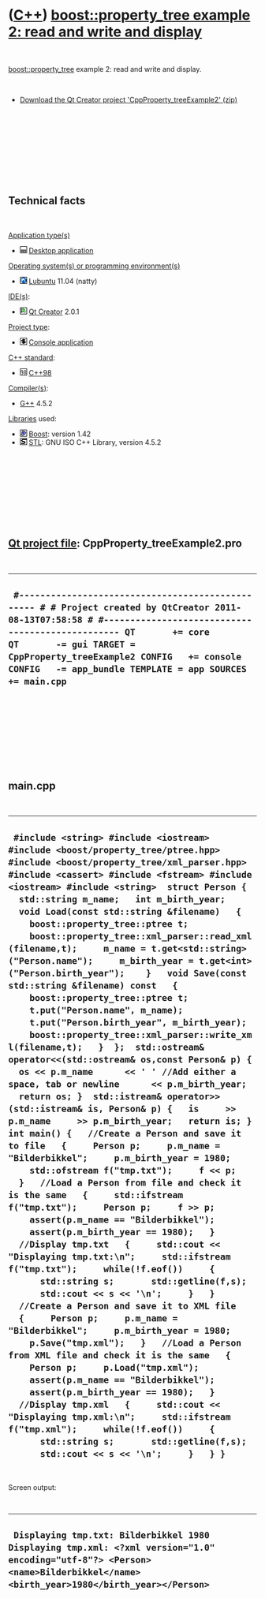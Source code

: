 



 

 

 

 

 

([C++](Cpp.md)) [boost::property\_tree example 2: read and write and display](CppProperty_treeExample2.md)
============================================================================================================

 

[boost::property\_tree](CppProperty_tree.md) example 2: read and write
and display.

 

-   [Download the Qt Creator project
    'CppProperty\_treeExample2' (zip)](CppProperty_treeExample2.zip)

 

 

 

 

 

Technical facts
---------------

 

[Application type(s)](CppApplication.md)

-   ![Desktop](PicDesktop.png) [Desktop
    application](CppDesktopApplication.md)

[Operating system(s) or programming environment(s)](CppOs.md)

-   ![Lubuntu](PicLubuntu.png) [Lubuntu](CppLubuntu.md) 11.04 (natty)

[IDE(s)](CppIde.md):

-   ![Qt Creator](PicQtCreator.png) [Qt Creator](CppQtCreator.md) 2.0.1

[Project type](CppQtProjectType.md):

-   ![console](PicConsole.png) [Console
    application](CppConsoleApplication.md)

[C++ standard](CppStandard.md):

-   ![C++98](PicCpp98.png) [C++98](Cpp98.md)

[Compiler(s)](CppCompiler.md):

-   [G++](CppGpp.md) 4.5.2

[Libraries](CppLibrary.md) used:

-   ![Boost](PicBoost.png) [Boost](CppBoost.md): version 1.42
-   ![STL](PicStl.png) [STL](CppStl.md): GNU ISO C++ Library, version
    4.5.2

 

 

 

 

 

[Qt project file](CppQtProjectFile.md): CppProperty\_treeExample2.pro
----------------------------------------------------------------------

 

  ------------------------------------------------------------------------------------------------------------------------------------------------------------------------------------------------------------------------------------------------------------------------------------------------------------------
  ` #------------------------------------------------- # # Project created by QtCreator 2011-08-13T07:58:58 # #------------------------------------------------- QT       += core QT       -= gui TARGET = CppProperty_treeExample2 CONFIG   += console CONFIG   -= app_bundle TEMPLATE = app SOURCES += main.cpp`
  ------------------------------------------------------------------------------------------------------------------------------------------------------------------------------------------------------------------------------------------------------------------------------------------------------------------

 

 

 

 

 

main.cpp
--------

 

  --------------------------------------------------------------------------------------------------------------------------------------------------------------------------------------------------------------------------------------------------------------------------------------------------------------------------------------------------------------------------------------------------------------------------------------------------------------------------------------------------------------------------------------------------------------------------------------------------------------------------------------------------------------------------------------------------------------------------------------------------------------------------------------------------------------------------------------------------------------------------------------------------------------------------------------------------------------------------------------------------------------------------------------------------------------------------------------------------------------------------------------------------------------------------------------------------------------------------------------------------------------------------------------------------------------------------------------------------------------------------------------------------------------------------------------------------------------------------------------------------------------------------------------------------------------------------------------------------------------------------------------------------------------------------------------------------------------------------------------------------------------------------------------------------------------------------------------------------------------------------------------------------------------------------------------------------------------------------------------------------------------------------------------------------------------------------------------------------------------------------------------------------------------------------------------------------------------------------------------
  ` #include <string> #include <iostream> #include <boost/property_tree/ptree.hpp> #include <boost/property_tree/xml_parser.hpp>  #include <cassert> #include <fstream> #include <iostream> #include <string>  struct Person {   std::string m_name;   int m_birth_year;    void Load(const std::string &filename)   {     boost::property_tree::ptree t;     boost::property_tree::xml_parser::read_xml(filename,t);     m_name = t.get<std::string>("Person.name");     m_birth_year = t.get<int>("Person.birth_year");    }   void Save(const std::string &filename) const   {     boost::property_tree::ptree t;     t.put("Person.name", m_name);     t.put("Person.birth_year", m_birth_year);     boost::property_tree::xml_parser::write_xml(filename,t);   }  };  std::ostream& operator<<(std::ostream& os,const Person& p) {   os << p.m_name      << ' ' //Add either a space, tab or newline      << p.m_birth_year;   return os; }  std::istream& operator>>(std::istream& is, Person& p) {   is     >> p.m_name     >> p.m_birth_year;   return is; }  int main() {   //Create a Person and save it to file   {     Person p;     p.m_name = "Bilderbikkel";     p.m_birth_year = 1980;     std::ofstream f("tmp.txt");     f << p;   }   //Load a Person from file and check it is the same   {     std::ifstream f("tmp.txt");     Person p;     f >> p;     assert(p.m_name == "Bilderbikkel");     assert(p.m_birth_year == 1980);   }   //Display tmp.txt   {     std::cout << "Displaying tmp.txt:\n";     std::ifstream f("tmp.txt");     while(!f.eof())     {       std::string s;       std::getline(f,s);       std::cout << s << '\n';     }   }    //Create a Person and save it to XML file   {     Person p;     p.m_name = "Bilderbikkel";     p.m_birth_year = 1980;     p.Save("tmp.xml");   }   //Load a Person from XML file and check it is the same   {     Person p;     p.Load("tmp.xml");     assert(p.m_name == "Bilderbikkel");     assert(p.m_birth_year == 1980);   }   //Display tmp.xml   {     std::cout << "Displaying tmp.xml:\n";     std::ifstream f("tmp.xml");     while(!f.eof())     {       std::string s;       std::getline(f,s);       std::cout << s << '\n';     }   } }`
  --------------------------------------------------------------------------------------------------------------------------------------------------------------------------------------------------------------------------------------------------------------------------------------------------------------------------------------------------------------------------------------------------------------------------------------------------------------------------------------------------------------------------------------------------------------------------------------------------------------------------------------------------------------------------------------------------------------------------------------------------------------------------------------------------------------------------------------------------------------------------------------------------------------------------------------------------------------------------------------------------------------------------------------------------------------------------------------------------------------------------------------------------------------------------------------------------------------------------------------------------------------------------------------------------------------------------------------------------------------------------------------------------------------------------------------------------------------------------------------------------------------------------------------------------------------------------------------------------------------------------------------------------------------------------------------------------------------------------------------------------------------------------------------------------------------------------------------------------------------------------------------------------------------------------------------------------------------------------------------------------------------------------------------------------------------------------------------------------------------------------------------------------------------------------------------------------------------------------------------

 

Screen output:

 

  -----------------------------------------------------------------------------------------------------------------------------------------------------------------------------
  ` Displaying tmp.txt: Bilderbikkel 1980 Displaying tmp.xml: <?xml version="1.0" encoding="utf-8"?> <Person><name>Bilderbikkel</name><birth_year>1980</birth_year></Person>`
  -----------------------------------------------------------------------------------------------------------------------------------------------------------------------------

 

 

 

 

 





 



